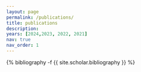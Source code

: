 ```yaml
---
layout: page
permalink: /publications/
title: publications
description: 
years: [2024,2023, 2022, 2021]
nav: true
nav_order: 1
---
```

<!-- _pages/publications.md -->
<!-- <div class="publications"> -->

<div class="publications">

{% bibliography -f {{ site.scholar.bibliography }} %}


</div>
